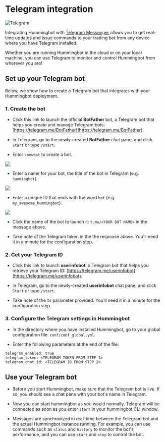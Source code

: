 # Telegram integration

![Telegram](/assets/img/telegram.png)

Integrating Hummingbot with [Telegram Messenger](https://telegram.org/) allows you to get real-time updates and issue commands to your trading bot from any device where you have Telegram installed. 

Whether you are running Hummingbot in the cloud or on your local machine, you can use Telegram to monitor and  control Hummingbot from wherever you are!

## Set up your Telegram bot

Below, we show how to create a Telegram bot that integrates with your Hummingbot deployment.

### 1. Create the bot

* Click this link to launch the official **BotFather** bot, a Telegram bot that helps you create and manage Telegram bots: [https://telegram.me/BotFather](https://telegram.me/BotFather).

* In Telegram, go to the newly-created **BotFather** chat pane, and click `Start` or type `/start`.

* Enter `/newbot` to create a bot.

![](/assets/img/botfather-1.png)

* Enter a name for your bot, the title of the bot in Telegram (e.g. `hummingbot`).

![](/assets/img/botfather-2.png)

* Enter a unique ID that ends with the word `bot` (e.g. `my_awesome_hummingbot`).

![](/assets/img/botfather-3.png)

* Click the name of the bot to launch it: `t.me/<YOUR BOT NAME>` in the message above.

* Take note of the Telegram token in the the response above. You'll need it in a minute for the configuration step.

### 2. Get your Telegram ID

* Click this link to launch **userinfobot**, a Telegram bot that helps you retrieve your Telegram ID: [https://telegram.me/userinfobot](https://telegram.me/userinfobot).

* In Telegram, go to the newly-created **userinfobot** chat pane, and click `Start` or type `/start`.

* Take note of the `Id` parameter provided. You'll need it in a minute for the configuration step.

### 3. Configure the Telegram settings in Hummingbot

* In the directory where you have installed Hummingbot, go to your global configuration file: `conf/conf_global.yml`.

* Enter the following parameters at the end of the file:

```
telegram_enabled: true
telegram_token: <TELEGRAM TOKEN FROM STEP 1>
telegram_chat_id: <TELEGRAM ID FROM STEP 2>
```

## Use your Telegram bot

* Before you start Hummingbot, make sure that the Telegram bot is live. If so, you should see a chat pane with your bot's name in Telegram.

* Now you can start hummingbot as you would normally. Telegram will be connected as soon as you enter `start` in 
your hummingbot CLI window.

* Messages are synchronized in real-time between the Telegram bot and the actual Hummingbot instance running. For example, you can use commands such as `status` and `history` to monitor the bot's performance, and you can use `start` and `stop` to control the bot.


